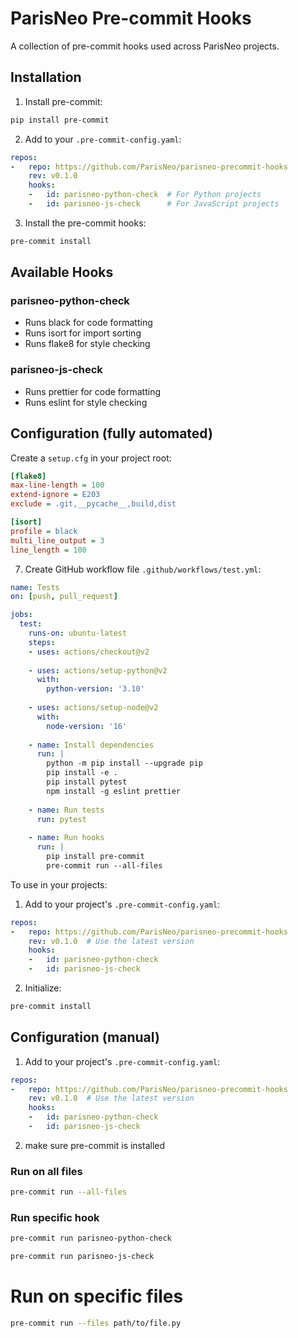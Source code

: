 # ParisNeo Pre-commit Hooks

A collection of pre-commit hooks used across ParisNeo projects.

## Installation

1. Install pre-commit:
```bash
pip install pre-commit
```

2. Add to your `.pre-commit-config.yaml`:
```yaml
repos:
-   repo: https://github.com/ParisNeo/parisneo-precommit-hooks
    rev: v0.1.0
    hooks:
    -   id: parisneo-python-check  # For Python projects
    -   id: parisneo-js-check      # For JavaScript projects
```

3. Install the pre-commit hooks:
```bash
pre-commit install
```

## Available Hooks

### parisneo-python-check
- Runs black for code formatting
- Runs isort for import sorting
- Runs flake8 for style checking

### parisneo-js-check
- Runs prettier for code formatting
- Runs eslint for style checking


## Configuration (fully automated)

Create a `setup.cfg` in your project root:
```ini
[flake8]
max-line-length = 100
extend-ignore = E203
exclude = .git,__pycache__,build,dist

[isort]
profile = black
multi_line_output = 3
line_length = 100
```

7. Create GitHub workflow file `.github/workflows/test.yml`:
```yaml
name: Tests
on: [push, pull_request]

jobs:
  test:
    runs-on: ubuntu-latest
    steps:
    - uses: actions/checkout@v2
    
    - uses: actions/setup-python@v2
      with:
        python-version: '3.10'
        
    - uses: actions/setup-node@v2
      with:
        node-version: '16'
        
    - name: Install dependencies
      run: |
        python -m pip install --upgrade pip
        pip install -e .
        pip install pytest
        npm install -g eslint prettier
        
    - name: Run tests
      run: pytest
        
    - name: Run hooks
      run: |
        pip install pre-commit
        pre-commit run --all-files
```

To use in your projects:

1. Add to your project's `.pre-commit-config.yaml`:
```yaml
repos:
-   repo: https://github.com/ParisNeo/parisneo-precommit-hooks
    rev: v0.1.0  # Use the latest version
    hooks:
    -   id: parisneo-python-check
    -   id: parisneo-js-check
```

2. Initialize:
```bash
pre-commit install
```

## Configuration (manual)

1. Add to your project's `.pre-commit-config.yaml`:
```yaml
repos:
-   repo: https://github.com/ParisNeo/parisneo-precommit-hooks
    rev: v0.1.0  # Use the latest version
    hooks:
    -   id: parisneo-python-check
    -   id: parisneo-js-check
```

2. make sure pre-commit is installed


### Run on all files
```bash
pre-commit run --all-files
```
### Run specific hook
```bash
pre-commit run parisneo-python-check
```
```bash
pre-commit run parisneo-js-check
```

# Run on specific files
```bash
pre-commit run --files path/to/file.py
```
